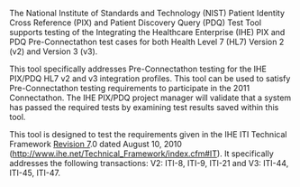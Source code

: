 The National Institute of Standards and Technology (NIST) Patient Identity Cross Reference (PIX) and Patient Discovery Query (PDQ) Test Tool supports testing of the Integrating the Healthcare Enterprise (IHE) PIX and PDQ Pre-Connectathon test cases for both Health Level 7 (HL7) Version 2 (v2) and Version 3 (v3).

This tool specifically addresses Pre-Connectathon testing for the IHE PIX/PDQ HL7 v2 and v3 integration profiles. This tool can be used to satisfy Pre-Connectathon testing requirements to participate in the 2011 Connectathon. The IHE PIX/PDQ project manager will validate that a system has passed the required tests by examining test results saved within this tool.

This tool is designed to test the requirements given in the IHE ITI Technical Framework [Revision 7](https://code.google.com/p/pixpdqtool/source/detail?r=7).0 dated August 10, 2010 (http://www.ihe.net/Technical_Framework/index.cfm#IT). It specifically addresses the following transactions: V2: ITI-8, ITI-9, ITI-21 and V3: ITI-44, ITI-45, ITI-47.